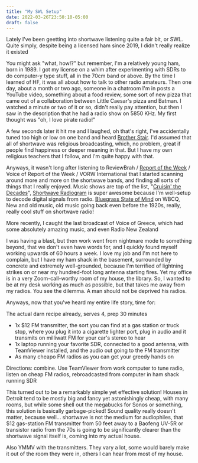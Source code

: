 ```yaml
---
title: "My SWL Setup"
date: 2022-03-26T23:50:10-05:00
draft: false
---
```



Lately I've been geetting into shortwave listening quite a fair bit, or SWL. Quite simply, despite being a licensed ham since 2019, I didn't really realize it existed

You might ask "what, how!?" but remember, I'm a relatively young ham, born in 1989. I got my license on a whim after experimenting with SDRs to do computer-y type stuff, all in the 70cm band or above. By the time I learned of HF, it was all about how to talk to other radio amateurs. Then one day, about a month or two ago, someone in a chatroom I'm in posts a YouTube video, something about a food review, some sort of new pizza that came out of a collaboration between Little Caesar's pizza and Batman. I watched a minute or two of it or so, didn't really pay attention, but then I saw in the description that he had a radio show on 5850 KHz. My first thought was "oh, I love pirate radio!"

A few seconds later it hit me and I laughed, oh that's right, I've accidentally tuned too high or low on one band and heard [Brother Stair](https://en.wikipedia.org/wiki/Brother_Stair). I'd assumed that all of shortwave was religious broadcasting, which, no problem, great if people find happiness or deeper meaning in that. But I have my own religious teachers that I follow, and I'm quite happy with that.

Anyways, it wasn't long after listening to ReviewBrah / [Report of the Week](https://www.youtube.com/channel/UCeR0n8d3ShTn_yrMhpwyE1Q) / Voice of Report of the Week / VORW International that I started scanning around more and more on the shortwave bands, and finding all sorts of things that I really enjoyed. Music shows are top of the list, "[Cruisin' the Decades](https://thesummit.fm/)", [Shortwave Radiogram](https://swradiogram.net/) is super awesome because I'm well-setup to decode digital signals from radio. [Bluegrass State of Mind](https://archive.org/details/bluegrass-state-of-mind) on WBCQ, New and old music, old music going back even before the 1920s, really, really cool stuff on shortwave radio!

More recently, I caught the last broadcast of Voice of Greece, which had some absolutely amazing music, and even Radio New Zealand

I was having a blast, but then work went from nightmare mode to something beyond, that we don't even have words for, and I quickly found myself working upwards of 60 hours a week. I love my job and I'm not here to complain, but I have my ham shack in the basement, surrounded by concrete and extremely well-grounded, because I'm terrified of lightning strikes on or near my hundred-foot long antenna starting fires. Yet my office is in a very Zoom-call-worthy room of my house, the library. So, I wanted to be at my desk working as much as possible, but that takes me away from my radios. You see the dilemma. A man should not be deprived his radios. 

Anyways, now that you've heard my entire life story, time for:

The actual darn recipe already, serves 4, prep 30 minutes

- 1x $12 FM transmitter, the sort you can find at a gas station or truck stop, where you plug it into a cigarette lighter port, plug in audio and it transmits on milliwatt FM for your car's stereo to hear
- 1x laptop running your favorite SDR, connected to a good antenna, with TeamViewer installed, and the audio out going to the FM transmitter
- As many cheapo FM radios as you can get your greedy hands on

Directions: combine. Use TeamViewer from work computer to tune radio, listen on cheap FM radios, rebroadcasted from computer in ham shack running SDR


This turned out to be a remarkably simple yet effective solution! Houses in Detroit tend to be mostly big and fancy yet astonishingly cheap, with many rooms, but while some shell out the megabucks for Sonos or something, this solution is basically garbage-picked! Sound quality really doesn't matter, because well... shortwave is not the medium for audiophiles, that $12 gas-station FM transmitter from 50 feet away to a Baofeng UV-5R or transistor radio from the 70s is going to be significantly clearer than the shortwave signal itself is, coming into my actual house.

Also YMMV with the transmitters. They vary a lot, some would barely make it out of the room they were in, others I can hear from most of my house.


